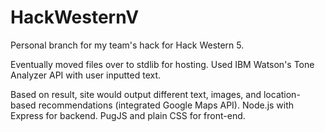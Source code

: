 # HackWesternV

Personal branch for my team's hack for Hack Western 5.

Eventually moved files over to stdlib for hosting. Used IBM Watson's Tone Analyzer API with user inputted text. 

Based on result, site would output different text, images, and location-based recommendations (integrated Google Maps API). Node.js with Express for backend. PugJS and plain CSS for front-end.
